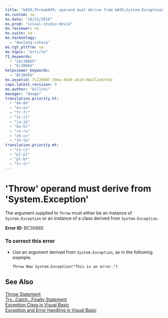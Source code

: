 ```yaml
---
title: "&#39;Throw&#39; operand must derive from &#39;System.Exception&#39;"
ms.custom: na
ms.date: "10/13/2016"
ms.prod: "visual-studio-dev14"
ms.reviewer: na
ms.suite: na
ms.technology: 
  - "devlang-csharp"
ms.tgt_pltfrm: na
ms.topic: "article"
f1_keywords: 
  - "vbc30665"
  - "bc30665"
helpviewer_keywords: 
  - "BC30665"
ms.assetid: 7c228087-39ea-4b30-a410-6ba711e67e5e
caps.latest.revision: 9
ms.author: "billchi"
manager: "douge"
translation.priority.ht: 
  - "de-de"
  - "es-es"
  - "fr-fr"
  - "it-it"
  - "ja-jp"
  - "ko-kr"
  - "ru-ru"
  - "zh-cn"
  - "zh-tw"
translation.priority.mt: 
  - "cs-cz"
  - "pl-pl"
  - "pt-br"
  - "tr-tr"
---
```

# &#39;Throw&#39; operand must derive from &#39;System.Exception&#39;
The argument supplied to `Throw` must either be an instance of `System.Exception` or an instance of a class derived from `System.Exception`.  
  
 **Error ID:** BC30665  
  
### To correct this error  
  
-   Use an argument derived from `System.Exception`, as in the following example.  
  
    ```  
    Throw New System.Exception("This is an error.")  
    ```  
  
## See Also  
 [Throw Statement](../Topic/Throw%20Statement%20\(Visual%20Basic\).md)   
 [Try...Catch...Finally Statement](../Topic/Try...Catch...Finally%20Statement%20\(Visual%20Basic\).md)   
 [Exception Class in Visual Basic](http://msdn.microsoft.com/en-us/9aac396f-34ca-4afb-8e6c-e523cb690ba9)   
 [Exception and Error Handling in Visual Basic](http://msdn.microsoft.com/en-us/3e351e73-cf23-40ab-8b60-05794160529e)